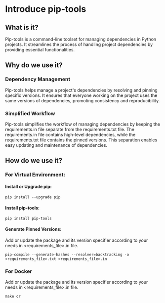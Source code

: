 # Introduce pip-tools

## What is it?
Pip-tools is a command-line toolset for managing dependencies in Python projects. 
It streamlines the process of handling project dependencies by providing essential functionalities.

## Why do we use it?

### Dependency Management
Pip-tools helps manage a project's dependencies by resolving and pinning specific versions. 
It ensures that everyone working on the project uses the same versions of dependencies, promoting consistency and reproducibility.

### Simplified Workflow
Pip-tools simplifies the workflow of managing dependencies by keeping the requirements.in file separate from the requirements.txt file. 
The requirements.in file contains high-level dependencies, while the requirements.txt file contains the pinned versions. This separation enables easy updating and maintenance of dependencies.

## How do we use it?

### For Virtual Environment:

#### Install or Upgrade pip:
```pip install --upgrade pip```

#### Install pip-tools:
```pip install pip-tools```

#### Generate Pinned Versions:
Add or update the package and its version specifier according to your needs in <requirements_file>.in file.

```pip-compile --generate-hashes --resolver=backtracking -o <requirements_file>.txt <requirements_file>.in```

### For Docker
Add or update the package and its version specifier according to your needs in <requirements_file>.in file.

```
make cr
```